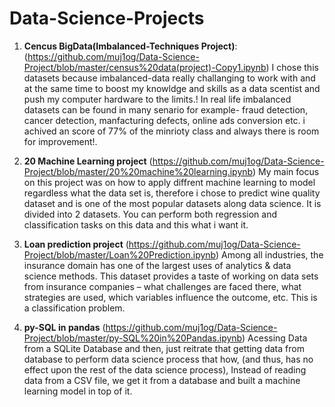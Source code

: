 # Data-Science-Projects

1. **Cencus BigData(Imbalanced-Techniques Project)**: (https://github.com/muj1og/Data-Science-Project/blob/master/census%20data(project)-Copy1.ipynb) 
I chose this datasets because imbalanced-data really challanging to work with
and at the same time to boost my knowldge and skills as a data scentist and push my computer 
hardware to the limits.!
In real life imbalanced datasets can be found in many senario for example- fraud detection,
cancer detection, manfacturing defects, online ads conversion etc. i achived an score of 77% of the minrioty class and always there is room for improvement!. 

2. **20 Machine Learning project** (https://github.com/muj1og/Data-Science-Project/blob/master/20%20machine%20learning.ipynb)
My main focus on this project was on how to apply diffrent machine learning to model regardless what the data set is, therefore i chose to predict wine quality dataset and is one of the most popular datasets along data science. It is divided into 2 datasets. You can perform both regression and classification tasks on this data and this what i want it.

3. **Loan prediction project** (https://github.com/muj1og/Data-Science-Project/blob/master/Loan%20Prediction.ipynb)
Among all industries, the insurance domain has one of the largest uses of analytics & data science methods. This dataset provides a taste of working on data sets from insurance companies – what challenges are faced there, what strategies are used, which variables influence the outcome, etc. This is a classification problem. 


4. **py-SQL in pandas** (https://github.com/muj1og/Data-Science-Project/blob/master/py-SQL%20in%20Pandas.ipynb) Acessing Data from a SQLite Database and then, just reitrate that getting data from database to perform data science process that how, (and thus, has no effect upon the rest of the data science process), Instead of reading data from a CSV file, we get it from a database and built a machine learning model in top of it.
